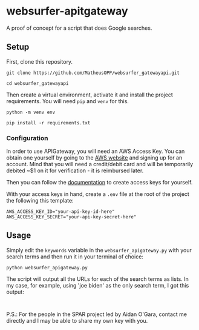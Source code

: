 # websurfer-apitgateway

A proof of concept for a script that does Google searches.

## Setup

First, clone this repository.

```
git clone https://github.com/MatheusOPP/websurfer_gatewayapi.git

cd websurfer_gatewayapi
```

Then create a virtual environment, activate it and install the project requirements. You will need ``pip`` and ``venv`` for this.

```
python -m venv env

pip install -r requirements.txt
```

### Configuration

In order to use APIGateway, you will need an AWS Access Key. You can obtain one yourself by going to the [AWS website](https://aws.amazon.com/) and signing up for an account. Mind that you will need a credit/debit card and will be temporarily debited ~$1 on it for verification - it is reimbursed later.

Then you can follow the [documentation](https://docs.aws.amazon.com/IAM/latest/UserGuide/id_root-user_manage_add-key.html) to create access keys for yourself. 

With your access keys in hand, create a ``.env`` file at the root of the project the following this template:

```
AWS_ACCESS_KEY_ID="your-api-key-id-here"
AWS_ACCESS_KEY_SECRET="your-api-key-secret-here"
```

## Usage

Simply edit the ``keywords`` variable in the ``websurfer_apigateway.py`` with your search terms and then run it in your terminal of choice:

``
python websurfer_apigateway.py
``

The script will output all the URLs for each of the search terms as lists. In my case, for example, using 'joe biden' as the only search term, I got this output:

``
``

P.S.: For the people in the SPAR project led by Aidan O'Gara, contact me directly and I may be able to share my own key with you.
